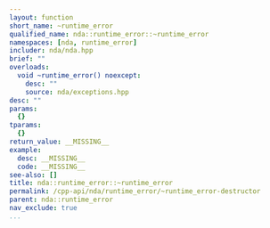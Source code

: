 ```yaml
---
layout: function
short_name: ~runtime_error
qualified_name: nda::runtime_error::~runtime_error
namespaces: [nda, runtime_error]
includer: nda/nda.hpp
brief: ""
overloads:
  void ~runtime_error() noexcept:
    desc: ""
    source: nda/exceptions.hpp
desc: ""
params:
  {}
tparams:
  {}
return_value: __MISSING__
example:
  desc: __MISSING__
  code: __MISSING__
see-also: []
title: nda::runtime_error::~runtime_error
permalink: /cpp-api/nda/runtime_error/~runtime_error-destructor
parent: nda::runtime_error
nav_exclude: true
...
```


